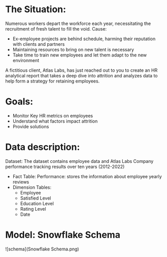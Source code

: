 # The Situation:
Numerous workers depart the workforce each year, necessitating the recruitment of fresh talent to fill the void. Cause:
- Ex-employee projects are behind schedule, harming their reputation with clients and partners
- Maintaining resources to bring on new talent is necessary
- Take time to train new employees and let them adapt to the new environment
  
A fictitious client, Atlas Labs, has just reached out to you to create an HR analytical report that takes a deep dive into attrition and analyzes data to help form a strategy for retaining employees.

# Goals:
- Monitor Key HR metrics on employees
- Understand what factors impact attrition
- Provide solutions

# Data description:
Dataset: The dataset contains employee data and Atlas Labs Company performance tracking results over ten years (2012-2022)
- Fact Table: Performance: stores the information about employee yearly reviews
- Dimension Tables:
  + Employee
  + Satisfied Level
  + Education Level
  + Rating Level
  + Date

# Model:  Snowflake Schema
![schema](Snowflake Schema.png)